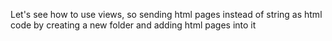 Let's see how to use views, so sending html pages instead of string as html code by creating a new folder and adding html pages into it